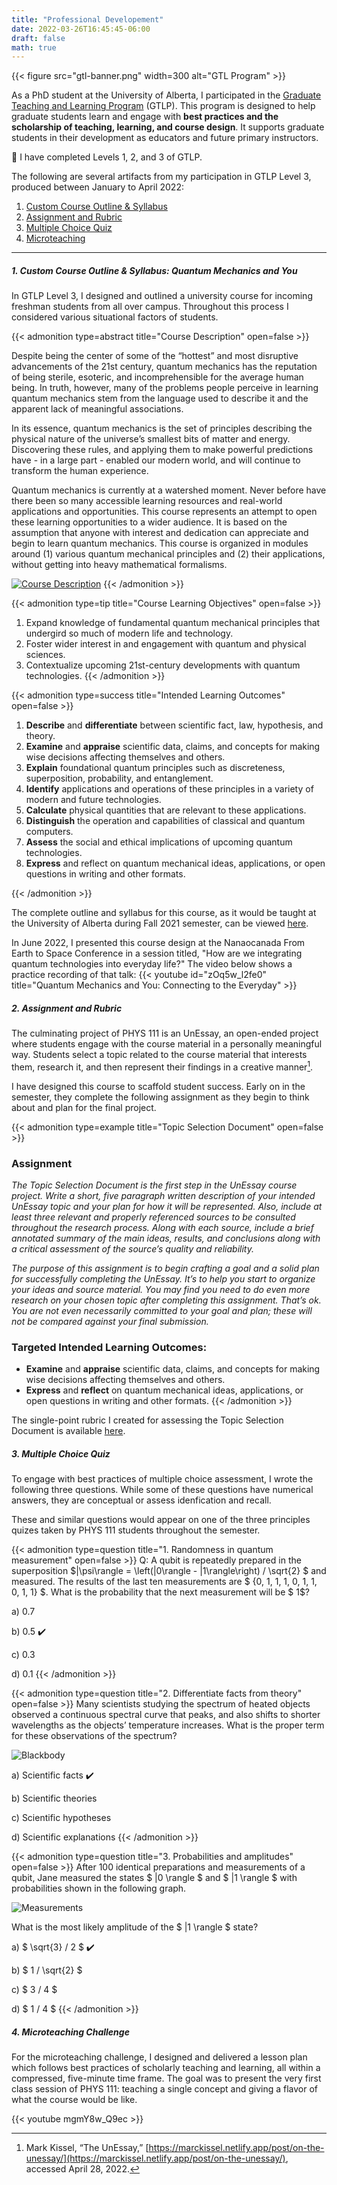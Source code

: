 ```yaml
---
title: "Professional Developement"
date: 2022-03-26T16:45:45-06:00
draft: false
math: true
---
```

{{< figure src="gtl-banner.png" width=300 alt="GTL Program" >}}

As a PhD student at the University of Alberta, I participated in the [Graduate Teaching and Learning Program](https://www.ualberta.ca/graduate-studies/professional-development/graduate-teaching-and-learning-program/index.html) (GTLP). This program is designed to help graduate students learn and engage with **best practices and the scholarship of teaching, learning, and course design**. It supports graduate students in their development as educators and future primary instructors.

:small_orange_diamond: I have completed Levels 1, 2, and 3 of GTLP.


The following are several artifacts from my participation in GTLP Level 3, produced between January to April 2022:
1. [Custom Course Outline & Syllabus](#1-custom-course-outline--syllabus-quantum-mechanics-and-you)
2. [Assignment and Rubric](#2-assignment-and-rubric)
3. [Multiple Choice Quiz](#3-multiple-choice-quiz)
4. [Microteaching](#4-microteaching-challenge)

___

##### 1. Custom Course Outline & Syllabus: Quantum Mechanics and You

In GTLP Level 3, I designed and outlined a university course for incoming freshman students from all over campus. Throughout this process I considered various situational factors of students.


{{< admonition type=abstract title="Course Description" open=false >}}

Despite being the center of some of the “hottest” and most disruptive advancements of the 21st century, quantum mechanics has the reputation of being sterile, esoteric, and incomprehensible for the average human being. In truth, however, many of the problems people perceive in learning quantum mechanics stem from the language used to describe it and the apparent lack of meaningful associations.

In its essence, quantum mechanics is the set of principles describing the physical nature of the universe’s smallest bits of matter and energy. Discovering these rules, and applying them to make powerful predictions have - in a large part - enabled our modern world, and will continue to transform the human experience.

Quantum mechanics is currently at a watershed moment. Never before have there been so many accessible learning resources and real-world applications and opportunities. This course represents an attempt to open these learning opportunities to a wider audience. It is based on the assumption that anyone with interest and dedication can appreciate and begin to learn quantum mechanics. This course is organized in modules around (1) various quantum mechanical principles and (2) their applications, without getting into heavy mathematical formalisms.

[![Course Description](description-video-button.png)](https://www.youtube.com/watch?v=3Kp8BgHh0tY)
{{< /admonition >}}


{{< admonition type=tip title="Course Learning Objectives" open=false >}}
1. Expand knowledge of fundamental quantum mechanical principles that undergird so much of modern life and technology.
1. Foster wider interest in and engagement with quantum and physical sciences.
1. Contextualize upcoming 21st-century developments with quantum technologies.
{{< /admonition >}}

{{< admonition type=success title="Intended Learning Outcomes" open=false >}}
1. **Describe** and **differentiate** between scientific fact, law, hypothesis, and theory.
1. **Examine** and **appraise** scientific data, claims, and concepts for making wise decisions affecting themselves and others.
1. **Explain** foundational quantum principles such as discreteness, superposition, probability, and entanglement. 
1. **Identify** applications and operations of these principles in a variety of modern and future technologies.
1. **Calculate** physical quantities that are relevant to these applications.
1. **Distinguish** the operation and capabilities of classical and quantum computers.
1. **Assess** the social and ethical implications of upcoming quantum technologies.
1. **Express** and reflect on quantum mechanical ideas, applications, or open questions in writing and other formats.

{{< /admonition >}}

The complete outline and syllabus for this course, as it would be taught at the University of Alberta during Fall 2021 semester, can be viewed [here](course_outline.pdf).

In June 2022, I presented this course design at the Nanaocanada From Earth to Space Conference in a session titled, "How are we integrating quantum technologies into everyday life?" The video below shows a practice recording of that talk:
{{< youtube id="zOq5w_l2fe0" title="Quantum Mechanics and You: Connecting to the Everyday" >}}

##### 2. Assignment and Rubric
The culminating project of PHYS 111 is an UnEssay, an open-ended project where students engage with the course material in a personally meaningful way. Students select a topic related to the course material that interests them, research it, and then represent their findings in a creative manner[^1].

I have designed this course to scaffold student success. Early on in the semester, they complete the following assignment as they begin to think about and plan for the final project.

{{< admonition type=example title="Topic Selection Document" open=false >}}

### Assignment

_The Topic Selection Document is the first step in the UnEssay course project. Write a short, five paragraph written description of your intended UnEssay topic and your plan for how it will be represented. Also, include at least three relevant and properly referenced sources to be consulted throughout the research process. Along with each source, include a brief annotated summary of the main ideas, results, and conclusions along with a critical assessment of the source’s quality and reliability._

_The purpose of this assignment is to begin crafting a goal and a solid plan for successfully completing the UnEssay. It’s to help you start to organize your ideas and source material. You may find you need to do even more research on your chosen topic after completing this assignment. That’s ok. You are not even necessarily committed to your goal and plan; these will not be compared against your final submission._

### Targeted Intended Learning Outcomes:
* **Examine** and **appraise** scientific data, claims, and concepts for making wise decisions affecting themselves and others.
* **Express** and **reflect** on quantum mechanical ideas, applications, or open questions in writing and other formats.
{{< /admonition >}}

The single-point rubric I created for assessing the Topic Selection Document is available [here](rubric.pdf). 


##### 3. Multiple Choice Quiz
To engage with best practices of multiple choice assessment, I wrote the following three questions. While some of these questions have numerical answers, they are conceptual or assess idenfication and recall. 

These and similar questions would appear on one of the three principles quizes taken by PHYS 111 students throughout the semester.

{{< admonition type=question title="1. Randomness in quantum measurement" open=false >}}
Q: A qubit is repeatedly prepared in the superposition $|\psi\rangle = \left(|0\rangle - |1\rangle\right) / \sqrt{2} $ and measured. The results of the last ten measurements are $ \{0, 1, 1, 1, 0, 1, 1, 0, 1, 1\} $. What is the probability that the next measurement will be $ 1$?

a) 0.7
 
b) 0.5 :heavy_check_mark:

c) 0.3

d) 0.1
{{< /admonition >}}


{{< admonition type=question title="2. Differentiate facts from theory" open=false >}}
Many scientists studying the spectrum of heated objects observed a continuous spectral curve that peaks, and also shifts to shorter wavelengths as the objects’ temperature increases. What is the proper term for these observations of the spectrum?

![Blackbody](blackbody.png)

a) Scientific facts :heavy_check_mark:
 
b) Scientific theories

c) Scientific hypotheses

d) Scientific explanations
{{< /admonition >}}


{{< admonition type=question title="3. Probabilities and amplitudes" open=false >}}
After 100 identical preparations and measurements of a qubit, Jane measured the states $ |0 \rangle $ and $ |1 \rangle $ with probabilities shown in the following graph. 

![Measurements](prob_amps.png)

What is the most likely amplitude of the $ |1 \rangle $ state?

a) $ \sqrt{3} / 2 $ :heavy_check_mark:
 
b) $ 1 / \sqrt{2} $

c) $ 3 / 4 $

d) $ 1 / 4 $
{{< /admonition >}}

##### 4. Microteaching Challenge
For the microteaching challenge, I designed and delivered a lesson plan which follows best practices of scholarly teaching and learning, all within a compressed, five-minute time frame. The goal was to present the very first class session of PHYS 111: teaching a single concept and giving a flavor of what the course would be like.


{{< youtube mgmY8w_Q9ec >}}
<!--
Included below are two peer feedback letters commenting on my microteaching presentation:
* [Feedback letter #1](feedback1.pdf)
* [Feedback letter #2](feedback2.pdf)
-->

[^1]: Mark Kissel, “The UnEssay,” [https://marckissel.netlify.app/post/on-the-unessay/](https://marckissel.netlify.app/post/on-the-unessay/), accessed April 28, 2022.




